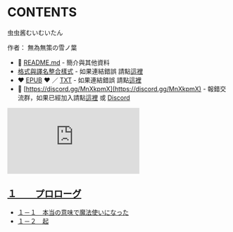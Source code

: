 # CONTENTS

虫虫酱むいむいたん  

作者： 無為無策の雪ノ葉  



- :closed_book: [README.md](README.md) - 簡介與其他資料
- [格式與譯名整合樣式](https://github.com/bluelovers/node-novel/blob/master/lib/locales/%E8%99%AB%E8%99%AB%E9%85%B1%E3%82%80%E3%81%84%E3%82%80%E3%81%84%E3%81%9F%E3%82%93.ts) - 如果連結錯誤 請點[這裡](https://github.com/bluelovers/node-novel/blob/master/lib/locales/)
-  :heart: [EPUB](https://gitlab.com/demonovel/epub-txt/blob/master/user/%E8%99%AB%E8%99%AB%E9%85%B1%E3%82%80%E3%81%84%E3%82%80%E3%81%84%E3%81%9F%E3%82%93.epub) :heart:  ／ [TXT](https://gitlab.com/demonovel/epub-txt/blob/master/user/out/%E8%99%AB%E8%99%AB%E9%85%B1%E3%82%80%E3%81%84%E3%82%80%E3%81%84%E3%81%9F%E3%82%93.out.txt) - 如果連結錯誤 請點[這裡](https://gitlab.com/demonovel/epub-txt/blob/master/user/user)
- :mega: [https://discord.gg/MnXkpmX](https://discord.gg/MnXkpmX) - 報錯交流群，如果已經加入請點[這裡](https://discordapp.com/channels/467794087769014273/467794088285175809) 或 [Discord](https://discordapp.com/channels/@me)


![導航目錄](https://chart.apis.google.com/chart?cht=qr&chs=150x150&chl=https://gitlab.com/novel-group/txt-source/blob/master/user/虫虫酱むいむいたん/導航目錄.md "導航目錄")




## [１　　プロローグ](%EF%BC%91%E3%80%80%E3%80%80%E3%83%97%E3%83%AD%E3%83%AD%E3%83%BC%E3%82%B0)

- [１－１　本当の意味で魔法使いになった](%EF%BC%91%E3%80%80%E3%80%80%E3%83%97%E3%83%AD%E3%83%AD%E3%83%BC%E3%82%B0/%EF%BC%91%EF%BC%8D%EF%BC%91%E3%80%80%E6%9C%AC%E5%BD%93%E3%81%AE%E6%84%8F%E5%91%B3%E3%81%A7%E9%AD%94%E6%B3%95%E4%BD%BF%E3%81%84%E3%81%AB%E3%81%AA%E3%81%A3%E3%81%9F.txt)
- [１－２　起](%EF%BC%91%E3%80%80%E3%80%80%E3%83%97%E3%83%AD%E3%83%AD%E3%83%BC%E3%82%B0/%EF%BC%91%EF%BC%8D%EF%BC%92%E3%80%80%E8%B5%B7.txt)

